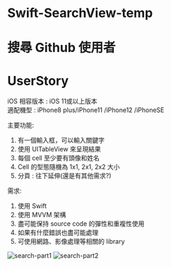 # Swift-SearchView-temp
# 搜尋 Github 使用者
# UserStory

iOS 相容版本 : iOS 11或以上版本 <br />
適配機型 : iPhone8 plus/iPhone11 /iPhone12 /iPhoneSE

主要功能:

1. 有一個輸入框，可以輸入關鍵字<br />
2. 使用 UITableView 來呈現結果<br />
3. 每個 cell 至少要有頭像和姓名<br />
4. Cell 的型態隨機為 1x1, 2x1, 2x2 大小<br />
5. 分頁 : 往下延伸(還是有其他需求?)<br />

需求:

1. 使用 Swift<br />
2. 使用 MVVM 架構<br />
3. 盡可能保持 source code 的彈性和重複性使用<br />
4. 如果有什麼錯誤也盡可能處理<br />
5. 可使用網路、影像處理等相關的 library<br />

![search-part1](https://user-images.githubusercontent.com/8057425/111491993-45fd0580-8777-11eb-927f-0ce9d7d3b2e9.gif)
![search-part2](https://user-images.githubusercontent.com/8057425/111492031-4dbcaa00-8777-11eb-9587-946c19d7402a.gif)
